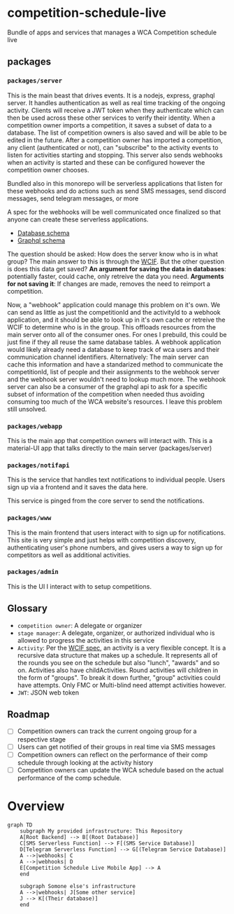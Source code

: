 # competition-schedule-live

Bundle of apps and services that manages a WCA Competition schedule live

## packages

### `packages/server`

This is the main beast that drives events. It is a nodejs, express, graphql server. It handles authentication as well as real time tracking of the ongoing activity. Clients will receive a JWT token when they authenticate which can then be used across these other services to verify their identity. When a competition owner imports a competition, it saves a subset of data to a database. The list of competition owners is also saved and will be able to be edited in the future. After a competition owner has imported a competition, any client (authenticated or not), can "subscribe" to the activity events to listen for activities starting and stopping. This server also sends webhooks when an activity is started and these can be configured however the competition owner chooses.

Bundled also in this monorepo will be serverless applications that listen for these webhooks and do actions such as send SMS messages, send discord messages, send telegram messages, or more

A spec for the webhooks will be well communicated once finalized so that anyone can create these serverless applications.

- [Database schema](./packages/server/prisma/schema.prisma)
- [Graphql schema](./packages/server/graphql/schema)

The question should be asked: How does the server know who is in what group? The main answer to this is through the [WCIF](https://github.com/thewca/wcif/blob/master/specification.md). But the other question is does this data get saved?
**An argument for saving the data in databases**: potentially faster, could cache, only retreive the data you need.
**Arguments for not saving it**: If changes are made, removes the need to reimport a competition.

Now, a "webhook" application could manage this problem on it's own. We can send as little as just the competitionId and the activityId to a webhook application, and it should be able to look up in it's own cache or retreive the WCIF to determine who is in the group. This offloads resources from the main server onto all of the consumer ones. For ones I prebuild, this could be just fine if they all reuse the same database tables. A webhook application would likely already need a database to keep track of wca users and their communication channel identifiers.
Alternatively: The main server can cache this information and have a standarized method to communicate the competitionId, list of people and their assignments to the webhook server and the webhook server wouldn't need to lookup much more. The webhook server can also be a consumer of the graphql api to ask for a specific subset of information of the competition when needed thus avoiding consuming too much of the WCA website's resources.
I leave this problem still unsolved.

### `packages/webapp`

This is the main app that competition owners will interact with. This is a material-UI app that talks directly to the main server (packages/server)

### `packages/notifapi`

This is the service that handles text notifications to individual people. Users sign up via a frontend and it saves the data here.

This service is pinged from the core server to send the notifications.

### `packages/www`

This is the main frontend that users interact with to sign up for notifications. This site is very simple and just helps with competition discovery, authenticating user's phone numbers, and gives users a way to sign up for competitors as well as additional activities.

### `packages/admin`

This is the UI I interact with to setup competitions.

## Glossary

- `competition owner`: A delegate or organizer
- `stage manager`: A delegate, organizer, or authorized individual who is allowed to progress the activities in this service
- `Activity`: Per the [WCIF spec](https://github.com/thewca/wcif/blob/master/specification.md), an activity is a very flexible concept. It is a recursive data structure that makes up a schedule. It represents all of the rounds you see on the schedule but also "lunch", "awards" and so on. Activities also have childActivities. Round activities will children in the form of "groups". To break it down further, "group" activities could have attempts. Only FMC or Multi-blind need attempt activities however.
- `JWT`: JSON web token

## Roadmap

- [ ] Competition owners can track the current ongoing group for a respective stage
- [ ] Users can get notified of their groups in real time via SMS messages
- [ ] Competition owners can reflect on the performance of their comp schedule through looking at the activity history
- [ ] Competition owners can update the WCA schedule based on the actual performance of the comp schedule.

# Overview

```mermaid
graph TD
    subgraph My provided infrastructure: This Repository
    A[Root Backend] --> B[(Root Database)]
    C[SMS Serverless Function] --> F[(SMS Service Database)]
    D[Telegram Serverless Function] --> G[(Telegram Service Database)]
    A -->|webhooks| C
    A -->|webhooks| D
    E[Competition Schedule Live Mobile App] --> A
    end

    subgraph Somone else's infrastructure
    A -->|webhooks| J[Some other service]
    J --> K[(Their database)]
    end
```
